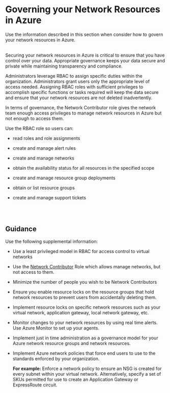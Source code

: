 # Governing your Network Resources in Azure
Use the information described in this section when consider how to govern your network resources in Azure.
<br />
<br />

Securing your network resources in Azure is critical to ensure that you have control over your data. Appropriate governance keeps your data secure and private while maintaining transparency and compliance.

Administrators leverage RBAC to assign specific duties within the organization. Administrators  grant users only the appropriate level of access needed. Assigning RBAC roles with sufficient privileges to accomplish specific functions or tasks required will keep the data secure and ensure that your network resources are not deleted inadvertently. 

In terms of governance, the Network Contributor role gives the network team enough access privileges to manage network resources in Azure but not enough to access them. 

Use the RBAC role so users can:
- read roles and role assignments
	
- create and manage alert rules
- create and manage networks
- obtain the availability status for all resources in the specified scope
- create and manage resource group deployments
- obtain or list resource groups
- create and manage support tickets
<br />
<br />

## Guidance
Use the following supplemental information:
- Use a least privileged model in RBAC for access control to virtual networks

- Use the [Network Contributor](https://docs.microsoft.com/en-us/azure/role-based-access-control/built-in-roles#network-contributor) Role which allows manage networks, but not access to them.
- Minimize the number of people you wish to be Network Contributors
- Ensure you enable resource locks on the resource groups that hold network resources to prevent users from accidentally deleting them.
- Implement resource locks on specific network resources such as your virtual network, application gateway, local network gateway, etc.
- Monitor changes to your network resources by using real time alerts. Use Azure Monitor to set up your agents.
- Implement just in time administration as a governance model for your Azure network resource groups and network resources.
- Implement Azure network policies that force end users to use to the standards enforced by your organization. 
	
  **For example:**  Enforce a network policy to ensure an NSG is created for every subnet within your virtual network. Alternatively, specify a set of SKUs permitted for use to create an Application Gateway or ExpressRoute circuit.
